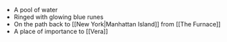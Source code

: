 - A pool of water
- Ringed with glowing blue runes
- On the path back to [[New York|Manhattan Island]] from [[The Furnace]]
- A place of importance to [[Vera]]
